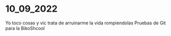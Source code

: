 # 10_09_2022
Yo toco cosas y vic trata de arruinarme la vida rompiendolas
Pruebas de Git para la BikoShcool
